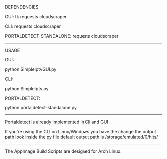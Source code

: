 DEPENDENCIES

GUI:
tk
requests
cloudscraper

CLI:
requests
cloudscraper

PORTALDETECT-STANDALONE:
requests 
cloudscraper

-----------
USAGE

GUI:

python SimpleIptvGUI.py

CLI:

python SimpleIptv.py

PORTALDETECT:

python portaldetect-standalone.py

-----------
Portaldetect is already implemented in Cli and GUI

If you're using the CLI on Linux/Windows you have the change the output path look inside the py file default output path is /storage/emulated/0/hits/

-----------
The AppImage Build Scripts are designed for Arch Linux.
